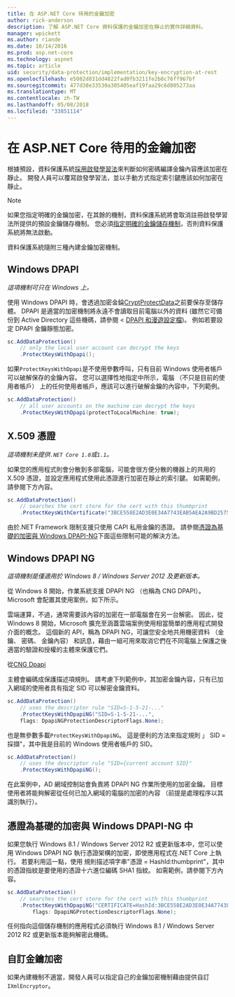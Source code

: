 ```yaml
---
title: 在 ASP.NET Core 待用的金鑰加密
author: rick-anderson
description: 了解 ASP.NET Core 資料保護的金鑰加密在靜止的實作詳細資料。
manager: wpickett
ms.author: riande
ms.date: 10/14/2016
ms.prod: asp.net-core
ms.technology: aspnet
ms.topic: article
uid: security/data-protection/implementation/key-encryption-at-rest
ms.openlocfilehash: e5082d831dd4822fad0fb3211fe2b8c76ff967bf
ms.sourcegitcommit: 477d38e33530a305405eaf19faa29c6d805273aa
ms.translationtype: MT
ms.contentlocale: zh-TW
ms.lasthandoff: 05/08/2018
ms.locfileid: "33851114"
---
```

# <a name="key-encryption-at-rest-in-aspnet-core"></a>在 ASP.NET Core 待用的金鑰加密

<a name="data-protection-implementation-key-encryption-at-rest"></a>

根據預設，資料保護系統[採用啟發學習法](xref:security/data-protection/configuration/default-settings)來判斷如何密碼編譯金鑰內容應該加密在靜止。 開發人員可以覆寫啟發學習法，並以手動方式指定索引鍵應該如何加密在靜止。

> [!NOTE]
> 如果您指定明確的金鑰加密，在其餘的機制，資料保護系統將會取消註冊啟發學習法所提供的預設金鑰儲存機制。 您必須[指定明確的金鑰儲存機制](xref:security/data-protection/implementation/key-storage-providers#data-protection-implementation-key-storage-providers)，否則資料保護系統將無法啟動。

<a name="data-protection-implementation-key-encryption-at-rest-providers"></a>

資料保護系統隨附三種內建金鑰加密機制。

## <a name="windows-dpapi"></a>Windows DPAPI

*這項機制可只在 Windows 上。*

使用 Windows DPAPI 時，會透過加密金錀[CryptProtectData](https://msdn.microsoft.com/library/windows/desktop/aa380261(v=vs.85).aspx)之前要保存至儲存體。 DPAPI 是適當的加密機制將永遠不會讀取目前電腦以外的資料 (雖然它可備份到 Active Directory 這些機碼，請參閱 < [DPAPI 和漫遊設定檔](https://support.microsoft.com/kb/309408/#6))。 例如若要設定 DPAPI 金鑰靜態加密。

```csharp
sc.AddDataProtection()
    // only the local user account can decrypt the keys
    .ProtectKeysWithDpapi();
```

如果`ProtectKeysWithDpapi`是不使用參數呼叫，只有目前 Windows 使用者帳戶可以破解保存的金鑰內容。 您可以選擇性地指定中所示，電腦 （不只是目前的使用者帳戶） 上的任何使用者帳戶，應該可以進行破解金鑰的內容中，下列範例。

```csharp
sc.AddDataProtection()
    // all user accounts on the machine can decrypt the keys
    .ProtectKeysWithDpapi(protectToLocalMachine: true);
```

## <a name="x509-certificate"></a>X.509 憑證

*這項機制未提供`.NET Core 1.0`或`1.1`。*

如果您的應用程式則會分散到多部電腦，可能會很方便分散的機器上的共用的 X.509 憑證，並設定應用程式使用此憑證進行加密在靜止的索引鍵。 如需範例，請參閱下方內容。

```csharp
sc.AddDataProtection()
    // searches the cert store for the cert with this thumbprint
    .ProtectKeysWithCertificate("3BCE558E2AD3E0E34A7743EAB5AEA2A9BD2575A0");
```

由於.NET Framework 限制支援只使用 CAPI 私用金鑰的憑證。 請參閱[憑證為基礎的加密與 Windows DPAPI-NG](#data-protection-implementation-key-encryption-at-rest-dpapi-ng)下面這些限制可能的解決方法。

<a name="data-protection-implementation-key-encryption-at-rest-dpapi-ng"></a>

## <a name="windows-dpapi-ng"></a>Windows DPAPI NG

*這項機制是僅適用於 Windows 8 / Windows Server 2012 及更新版本。*

從 Windows 8 開始，作業系統支援 DPAPI NG （也稱為 CNG DPAPI）。 Microsoft 會配置其使用案例，如下所示。

   雲端運算，不過，通常需要該內容的加密在一部電腦會在另一台解密。 因此，從 Windows 8 開始，Microsoft 擴充至涵蓋雲端案例使用相當簡單的應用程式開發介面的概念。 這個新的 API，稱為 DPAPI NG，可讓您安全地共用機密資料 （金鑰、 密碼、 金鑰內容） 和訊息，藉由一組可用來取消它們在不同電腦上保護之後適當的驗證和授權的主體來保護它們。

   從[CNG Dpapi](https://msdn.microsoft.com/library/windows/desktop/hh706794(v=vs.85).aspx)

主體會編碼成保護描述項規則。 請考慮下列範例中，其加密金鑰內容，只有已加入網域的使用者具有指定 SID 可以解密金鑰資料。

```csharp
sc.AddDataProtection()
    // uses the descriptor rule "SID=S-1-5-21-..."
    .ProtectKeysWithDpapiNG("SID=S-1-5-21-...",
    flags: DpapiNGProtectionDescriptorFlags.None);
```

也是無參數多載`ProtectKeysWithDpapiNG`。 這是便利的方法來指定規則 」 SID = 採擷"，其中我是目前的 Windows 使用者帳戶的 SID。

```csharp
sc.AddDataProtection()
    // uses the descriptor rule "SID={current account SID}"
    .ProtectKeysWithDpapiNG();
```

在此案例中，AD 網域控制站會負責將 DPAPI NG 作業所使用的加密金鑰。 目標使用者將能夠解密從任何已加入網域的電腦的加密的內容 （前提是處理程序以其識別執行）。

## <a name="certificate-based-encryption-with-windows-dpapi-ng"></a>憑證為基礎的加密與 Windows DPAPI-NG 中

如果您執行 Windows 8.1 / Windows Server 2012 R2 或更新版本中，您可以使用 Windows DPAPI NG 執行憑證架構的加密，即使應用程式在.NET Core 上執行。 若要利用這一點，使用 規則描述項字串"憑證 = HashId:thumbprint"，其中的憑證指紋是要使用的憑證十六進位編碼 SHA1 指紋。 如需範例，請參閱下方內容。

```csharp
sc.AddDataProtection()
    // searches the cert store for the cert with this thumbprint
    .ProtectKeysWithDpapiNG("CERTIFICATE=HashId:3BCE558E2AD3E0E34A7743EAB5AEA2A9BD2575A0",
        flags: DpapiNGProtectionDescriptorFlags.None);
```

任何指向這個儲存機制的應用程式必須執行 Windows 8.1 / Windows Server 2012 R2 或更新版本能夠解密此機碼。

## <a name="custom-key-encryption"></a>自訂金鑰加密

如果內建機制不適當，開發人員可以指定自己的金鑰加密機制藉由提供自訂`IXmlEncryptor`。
